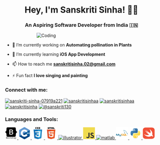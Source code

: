 <h1 align="center">Hey, I'm Sanskriti Sinha! 👋🏼</h1>
<h3 align="center">An Aspiring Software Developer from India 🇮🇳</h3>

<img align="right" alt="Coding" width="400" src="https://media.tenor.com/S59bPkT0pqcAAAAC/programming.gif">

<!-- <p align="left"> <img src="https://komarev.com/ghpvc/?username=sanskritisinha02&label=Profile%20views&color=0e75b6&style=flat" alt="sanskritisinha02" /> </p> -->

<p align="left"> <a href="https://twitter.com/" target="blank"><img src="https://img.shields.io/twitter/follow/?logo=twitter&style=for-the-badge" alt="" /></a> </p>

- 🔭 I’m currently working on **Automating pollination in Plants**

- 🌱 I’m currently learning **iOS App Development**

- 📫 How to reach me **sanskritisinha.02@gmail.com**

- ⚡ Fun fact **I love singing and painting**

<h3 align="left">Connect with me:</h3>
<p align="left">
<a href="https://linkedin.com/in/sanskriti-sinha-07919a221" target="blank"><img align="center" src="https://raw.githubusercontent.com/rahuldkjain/github-profile-readme-generator/master/src/images/icons/Social/linked-in-alt.svg" alt="sanskriti-sinha-07919a221" height="30" width="40" /></a>
<a href="https://instagram.com/sanskritisinhaa" target="blank"><img align="center" src="https://raw.githubusercontent.com/rahuldkjain/github-profile-readme-generator/master/src/images/icons/Social/instagram.svg" alt="sanskritisinhaa" height="30" width="40" /></a>
<a href="https://www.hackerrank.com/sanskritisinhaa" target="blank"><img align="center" src="https://raw.githubusercontent.com/rahuldkjain/github-profile-readme-generator/master/src/images/icons/Social/hackerrank.svg" alt="sanskritisinhaa" height="30" width="40" /></a>
<a href="https://www.leetcode.com/sanskritisinha" target="blank"><img align="center" src="https://raw.githubusercontent.com/rahuldkjain/github-profile-readme-generator/master/src/images/icons/Social/leet-code.svg" alt="sanskritisinha" height="30" width="40" /></a>
<a href="https://www.hackerearth.com/@sanskriti130" target="blank"><img align="center" src="https://raw.githubusercontent.com/rahuldkjain/github-profile-readme-generator/master/src/images/icons/Social/hackerearth.svg" alt="@sanskriti130" height="30" width="40" /></a>
</p>

<h3 align="left">Languages and Tools:</h3>
<p align="left"> <a href="https://getbootstrap.com" target="_blank" rel="noreferrer"> <img src="https://raw.githubusercontent.com/devicons/devicon/master/icons/bootstrap/bootstrap-plain-wordmark.svg" alt="bootstrap" width="40" height="40"/> </a> <a href="https://www.w3schools.com/cpp/" target="_blank" rel="noreferrer"> <img src="https://raw.githubusercontent.com/devicons/devicon/master/icons/cplusplus/cplusplus-original.svg" alt="cplusplus" width="40" height="40"/> </a> <a href="https://www.w3schools.com/css/" target="_blank" rel="noreferrer"> <img src="https://raw.githubusercontent.com/devicons/devicon/master/icons/css3/css3-original-wordmark.svg" alt="css3" width="40" height="40"/> </a> <a href="https://www.w3.org/html/" target="_blank" rel="noreferrer"> <img src="https://raw.githubusercontent.com/devicons/devicon/master/icons/html5/html5-original-wordmark.svg" alt="html5" width="40" height="40"/> </a> <a href="https://www.adobe.com/in/products/illustrator.html" target="_blank" rel="noreferrer"> <img src="https://www.vectorlogo.zone/logos/adobe_illustrator/adobe_illustrator-icon.svg" alt="illustrator" width="40" height="40"/> </a> <a href="https://developer.mozilla.org/en-US/docs/Web/JavaScript" target="_blank" rel="noreferrer"> <img src="https://raw.githubusercontent.com/devicons/devicon/master/icons/javascript/javascript-original.svg" alt="javascript" width="40" height="40"/> </a> <a href="https://www.mathworks.com/" target="_blank" rel="noreferrer"> <img src="https://upload.wikimedia.org/wikipedia/commons/2/21/Matlab_Logo.png" alt="matlab" width="40" height="40"/> </a> <a href="https://www.mysql.com/" target="_blank" rel="noreferrer"> <img src="https://raw.githubusercontent.com/devicons/devicon/master/icons/mysql/mysql-original-wordmark.svg" alt="mysql" width="40" height="40"/> </a> <a href="https://www.python.org" target="_blank" rel="noreferrer"> <img src="https://raw.githubusercontent.com/devicons/devicon/master/icons/python/python-original.svg" alt="python" width="40" height="40"/> </a> <a href="https://developer.apple.com/swift/" target="_blank" rel="noreferrer"> <img src="https://raw.githubusercontent.com/devicons/devicon/master/icons/swift/swift-original.svg" alt="swift" width="40" height="40"/> </a> </p>
<!-- 
<p><img align="left" src="https://github-readme-stats.vercel.app/api/top-langs?username=sanskritisinha02&show_icons=true&locale=en&layout=compact" alt="sanskritisinha02" /></p>

<p>&nbsp;<img align="center" src="https://github-readme-stats.vercel.app/api?username=sanskritisinha02&show_icons=true&locale=en" alt="sanskritisinha02" /></p>

<p><img align="center" src="https://github-readme-streak-stats.herokuapp.com/?user=sanskritisinha02&" alt="sanskritisinha02" /></p>

 -->
